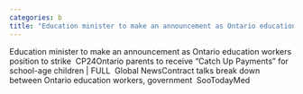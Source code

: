 ```yaml
---
categories: b
title: "Education minister to make an announcement as Ontario education workers position to strike  CP24"
---
```

Education minister to make an announcement as Ontario education workers position to strike&nbsp;&nbsp;CP24Ontario parents to receive “Catch Up Payments” for school-age children | FULL&nbsp;&nbsp;Global NewsContract talks break down between Ontario education workers, government&nbsp;&nbsp;SooTodayMed